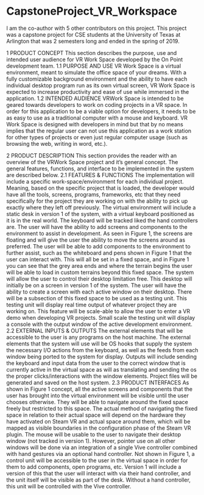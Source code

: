 # CapstoneProject_VR_Workspace
I am the co-author with 5 other contributors on this project. This project was a capstone project for CSE students at the University of Texas at Arlington that was 2 semesters long and ended in the spring of 2019.

1 PRODUCT CONCEPT
  This section describes the purpose, use and intended user audience for VR Work Space developed by
  the On Point development team.
1.1 PURPOSE AND USE
  VR Work Space is a virtual environment, meant to simulate the office space of your dreams. With a
  fully customizable background environment and the ability to have each individual desktop program
  run as its own virtual screen, VR Work Space is expected to increase productivity and ease of use while
  immersed in the application.
1.2 INTENDED AUDIENCE
  VRWork Space is intended to be geared towards developers to work on coding projects in a VR space. In
  order for this application to be a viable option for developers, it needs to be as easy to use as a traditional
  computer with a mouse and keyboard. VR Work Space is designed with developers in mind but that by
  no means implies that the regular user can not use this application as a work station for other types of
  projects or even just regular computer usage (such as browsing the web, writing in word, etc.).
  
2 PRODUCT DESCRIPTION
  This section provides the reader with an overview of the VRWork Space project and it’s general concept.
  The general features, functions, and interface to be implemented in the system are described below.
2.1 FEATURES & FUNCTIONS
  The implementation will include a specific work-space/environment for each individual project. Meaning,
  based on the specific project that is loaded, the developer would have all the tools, screens, programs,
  frameworks, etc that they need specifically for the project they are working on with the ability
  to pick up exactly where they left off previously. The virtual environment will include a static desk in
  version 1 of the system, with a virtual keyboard positioned as it is in the real world. The keyboard will
  be tracked liked the hand controllers are. The user will have the ability to add screens and components
  to the environment to assist in development. As seen in Figure 1, the screens are floating and will give
  the user the ability to move the screens around as preferred. The user will be able to add components to
  the environment to further assist, such as the whiteboard and pens shown in Figure 1 that the user can
  interact with. This will all be set in a fixed space, and in Figure 1 you can see that the grey area ends
  and where the terrain begins the user will be able to load in custom terrains beyond this fixed space.
  The system will allow the user to control their desktop limitation free. This desktop will initially be on
  a screen in version 1 of the system. The user will have the ability to create a screen with each active
  window on their desktop. There will be a subsection of this fixed space to be used as a testing unit. This
  testing unit will display real time output of whatever project they are working on. This feature will be
  scale-able to allow the user to enter a VR demo when developing VR projects. Small scale the testing
  unit will display a console with the output window of the active development environment.
2.2 EXTERNAL INPUTS & OUTPUTS
  The external elements that will be accessible to the user is any programs on the host machine. The
  external elements that the system will use will be OS hooks that supply the system the necessary I/O
  actions from the keyboard, as well as the feeds from each window being ported to the system for display.
  Outputs will include sending the keyboard and input data from the user to the correct window that is currently
  active in the virtual space as will as translating and sending the os the proper clicks/interactions
  with the window elements. Project files will be generated and saved on the host system.
2.3 PRODUCT INTERFACES
  As shown in Figure 1 concept, all the active screens and components that the user has brought into
  the virtual environment will be visible until the user chooses otherwise. They will be able to navigate
  around the fixed space freely but restricted to this space. The actual method of navigating the fixed
  space in relation to their actual space will depend on the hardware they have activated on Steam VR
  and actual space around them, which will be mapped as visible boundaries in the configuration phase
  of the Steam VR plugin. The mouse will be usable to the user to navigate their desktop window (not
  tracked in version 1). However, pointer use on all other windows will be done via an integration of a
  single Vive controller combined with hand gestures via an optional hand controller. Not shown in Figure
  1, a control unit will be accessible to the user in the virtual space in order for them to add components,
  open programs, etc. Version 1 will include a version of this that the user will interact with via their hand
  controller, and the unit itself will be visible as part of the desk. Without a hand controller, this unit will
  be controlled with the Vive controller.
